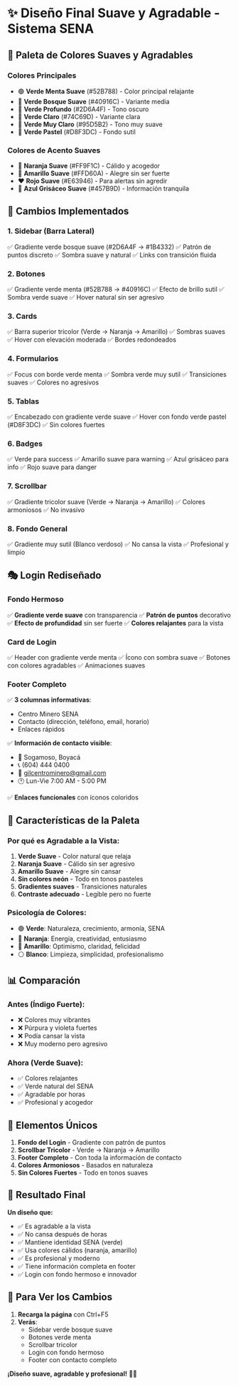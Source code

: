 # ✨ Diseño Final Suave y Agradable - Sistema SENA

## 🎨 Paleta de Colores Suaves y Agradables

### Colores Principales
- 🟢 **Verde Menta Suave** (#52B788) - Color principal relajante
- 🌿 **Verde Bosque Suave** (#40916C) - Variante media
- 🌲 **Verde Profundo** (#2D6A4F) - Tono oscuro
- 🍃 **Verde Claro** (#74C69D) - Variante clara
- 🌱 **Verde Muy Claro** (#95D5B2) - Tono muy suave
- 🎋 **Verde Pastel** (#D8F3DC) - Fondo sutil

### Colores de Acento Suaves
- 🧡 **Naranja Suave** (#FF9F1C) - Cálido y acogedor
- 💛 **Amarillo Suave** (#FFD60A) - Alegre sin ser fuerte
- ❤️ **Rojo Suave** (#E63946) - Para alertas sin agredir
- 💙 **Azul Grisáceo Suave** (#457B9D) - Información tranquila

## 🌟 Cambios Implementados

### 1. **Sidebar (Barra Lateral)**
✅ Gradiente verde bosque suave (#2D6A4F → #1B4332)
✅ Patrón de puntos discreto
✅ Sombra suave y natural
✅ Links con transición fluida

### 2. **Botones**
✅ Gradiente verde menta (#52B788 → #40916C)
✅ Efecto de brillo sutil
✅ Sombra verde suave
✅ Hover natural sin ser agresivo

### 3. **Cards**
✅ Barra superior tricolor (Verde → Naranja → Amarillo)
✅ Sombras suaves
✅ Hover con elevación moderada
✅ Bordes redondeados

### 4. **Formularios**
✅ Focus con borde verde menta
✅ Sombra verde muy sutil
✅ Transiciones suaves
✅ Colores no agresivos

### 5. **Tablas**
✅ Encabezado con gradiente verde suave
✅ Hover con fondo verde pastel (#D8F3DC)
✅ Sin colores fuertes

### 6. **Badges**
✅ Verde para success
✅ Amarillo suave para warning
✅ Azul grisáceo para info
✅ Rojo suave para danger

### 7. **Scrollbar**
✅ Gradiente tricolor suave (Verde → Naranja → Amarillo)
✅ Colores armoniosos
✅ No invasivo

### 8. **Fondo General**
✅ Gradiente muy sutil (Blanco verdoso)
✅ No cansa la vista
✅ Profesional y limpio

## 🎭 Login Rediseñado

### Fondo Hermoso
✅ **Gradiente verde suave** con transparencia
✅ **Patrón de puntos** decorativo
✅ **Efecto de profundidad** sin ser fuerte
✅ **Colores relajantes** para la vista

### Card de Login
✅ Header con gradiente verde menta
✅ Ícono con sombra suave
✅ Botones con colores agradables
✅ Animaciones suaves

### Footer Completo
✅ **3 columnas informativas**:
   - Centro Minero SENA
   - Contacto (dirección, teléfono, email, horario)
   - Enlaces rápidos

✅ **Información de contacto visible**:
   - 📍 Sogamoso, Boyacá
   - 📞 (604) 444 0400
   - 📧 gilcentrominero@gmail.com
   - 🕐 Lun-Vie 7:00 AM - 5:00 PM

✅ **Enlaces funcionales** con íconos coloridos

## 🌈 Características de la Paleta

### Por qué es Agradable a la Vista:

1. **Verde Suave** - Color natural que relaja
2. **Naranja Suave** - Cálido sin ser agresivo
3. **Amarillo Suave** - Alegre sin cansar
4. **Sin colores neón** - Todo en tonos pasteles
5. **Gradientes suaves** - Transiciones naturales
6. **Contraste adecuado** - Legible pero no fuerte

### Psicología de Colores:

- 🟢 **Verde**: Naturaleza, crecimiento, armonía, SENA
- 🧡 **Naranja**: Energía, creatividad, entusiasmo
- 💛 **Amarillo**: Optimismo, claridad, felicidad
- ⚪ **Blanco**: Limpieza, simplicidad, profesionalismo

## 📊 Comparación

### Antes (Índigo Fuerte):
- ❌ Colores muy vibrantes
- ❌ Púrpura y violeta fuertes
- ❌ Podía cansar la vista
- ❌ Muy moderno pero agresivo

### Ahora (Verde Suave):
- ✅ Colores relajantes
- ✅ Verde natural del SENA
- ✅ Agradable por horas
- ✅ Profesional y acogedor

## 🎯 Elementos Únicos

1. **Fondo del Login** - Gradiente con patrón de puntos
2. **Scrollbar Tricolor** - Verde → Naranja → Amarillo
3. **Footer Completo** - Con toda la información de contacto
4. **Colores Armoniosos** - Basados en naturaleza
5. **Sin Colores Fuertes** - Todo en tonos suaves

## 💚 Resultado Final

**Un diseño que:**
- ✅ Es agradable a la vista
- ✅ No cansa después de horas
- ✅ Mantiene identidad SENA (verde)
- ✅ Usa colores cálidos (naranja, amarillo)
- ✅ Es profesional y moderno
- ✅ Tiene información completa en footer
- ✅ Login con fondo hermoso e innovador

## 🚀 Para Ver los Cambios

1. **Recarga la página** con Ctrl+F5
2. **Verás**:
   - Sidebar verde bosque suave
   - Botones verde menta
   - Scrollbar tricolor
   - Login con fondo hermoso
   - Footer con contacto completo

**¡Diseño suave, agradable y profesional!** 🌿✨
